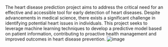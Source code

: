 The heart disease prediction project aims to address the critical need for an effective and accessible tool for early detection of heart diseases. Despite advancements in medical science, there exists a significant challenge in identifying potential heart issues in individuals. This project seeks to leverage machine learning techniques to develop a predictive model based on patient information, contributing to proactive health management and improved outcomes in heart disease prevention.
![image](https://github.com/MohitRaiyani-27/Heart-Disease-Prediction/assets/142302856/78e401c3-1243-4db1-9ebb-7d3e6bcbbc0a)
